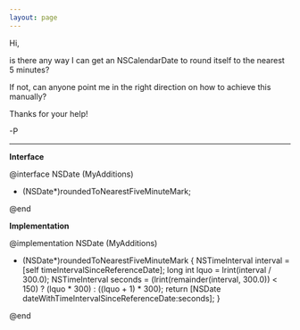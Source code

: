 ```yaml
---
layout: page
---
```


Hi,

is there any way I can get an NSCalendarDate to round itself to the nearest 5 minutes?

If not, can anyone point me in the right direction on how to achieve this manually?

Thanks for your help!

-P

----
**Interface**

    
@interface NSDate (MyAdditions)

- (NSDate*)roundedToNearestFiveMinuteMark;

@end


**Implementation**

    
@implementation NSDate (MyAdditions)

- (NSDate*)roundedToNearestFiveMinuteMark
{
	NSTimeInterval interval = [self timeIntervalSinceReferenceDate];
	long int lquo = lrint(interval / 300.0);
	NSTimeInterval seconds = (lrint(remainder(interval, 300.0)) < 150) ? (lquo * 300) : ((lquo + 1) * 300);
	return [NSDate dateWithTimeIntervalSinceReferenceDate:seconds];
}

@end
